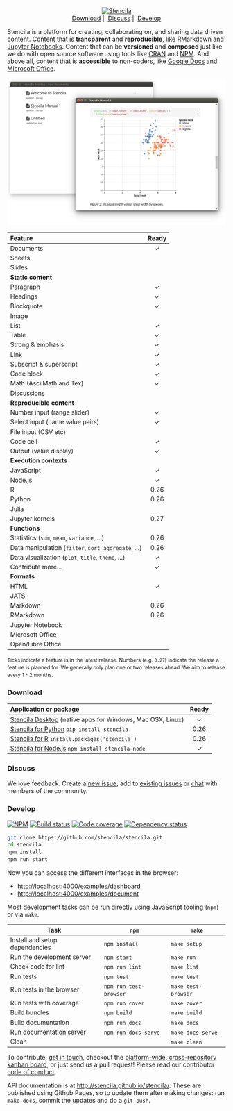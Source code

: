 <div align="center">
  <a href="https://stenci.la">
    <img src="https://raw.githubusercontent.com/stencila/stencila/master/images/logo-name.png" alt="Stencila">
  </a>
  <br>
  <a href="#download">Download</a>&nbsp;|&nbsp;
  <a href="#discuss">Discuss</a>&nbsp;|&nbsp;
  <a href="#develop">Develop</a>
  <br>
</div>

Stencila is a platform for creating, collaborating on, and sharing data driven content. Content that is **transparent** and **reproducible**, like [RMarkdown](https://github.com/rstudio/rmarkdown) and [Jupyter Notebooks](http://jupyter.org/). Content that can be **versioned** and **composed** just like we do with open source software using tools like [CRAN](https://cran.r-project.org/web/packages/available_packages_by_name.html) and [NPM](https://www.npmjs.com/). And above all, content that is **accessible** to non-coders, like [Google Docs](https://en.wikipedia.org/wiki/Google_Docs,_Sheets_and_Slides) and [Microsoft Office](https://en.wikipedia.org/wiki/Microsoft_Office).

![](https://raw.githubusercontent.com/stencila/stencila/master/images/screenshot.png)

Feature                                                                     | Ready
:-------------------------------------------------------------------------- | :------------:
Documents                                                                   | ✓
Sheets                                                                      | 
Slides                                                                      | 
**Static content**                                                          |
Paragraph                                                                   | ✓
Headings                                                                    | ✓
Blockquote                                                                  | ✓
Image                                                                       | 
List                                                                        | ✓
Table                                                                       | ✓
Strong & emphasis                                                           | ✓
Link                                                                        | ✓
Subscript & superscript                                                     | ✓
Code block                                                                  | ✓
Math (AsciiMath and Tex)                                                    | ✓
Discussions                                                                 | 
**Reproducible content**                                                    |
Number input (range slider)                                                 | ✓
Select input (name value pairs)                                             | ✓
File input (CSV etc)                                                        | 
Code cell                                                                   | ✓
Output (value display)                                                      | ✓
**Execution contexts**                                                      |
JavaScript                                                                  | ✓
Node.js                                                                     | ✓
R                                                                           | 0.26
Python                                                                      | 0.26
Julia                                                                       | 
Jupyter kernels                                                             | 0.27
**Functions**                                                               |
Statistics (`sum`, `mean`, `variance`, ...)                                 | 0.26
Data manipulation (`filter`, `sort`, `aggregate`, ...)                      | 0.26
Data visualization (`plot`, `title`, `theme`, ...)                          | ✓
Contribute more...                                                          | ✓
**Formats**                                                                 |
HTML                                                                        | ✓
JATS                                                                        | 
Markdown                                                                    | 0.26
RMarkdown                                                                   | 0.26
Jupyter Notebook                                                            | 
Microsoft Office                                                            | 
Open/Libre Office                                                           | 

<small>Ticks indicate a feature is in the latest release. Numbers (e.g. `0.27`) indicate the release a feature is planned for. We generally only plan one or two releases ahead. We aim to release every 1 - 2 months.</small>

### Download

Application or package                                                                                          | Ready
:-------------------------------------------------------------------------------------------------------------- | :------------:
[Stencila Desktop](https://github.com/stencila/desktop/releases) (native apps for Windows, Mac OSX, Linux)      | ✓
[Stencila for Python](https://github.com/stencila/python)  `pip install stencila`                               | 0.26
[Stencila for R](https://github.com/stencila/r)  `install.packages('stencila')`                                 | 0.26
[Stencila for Node.js](https://github.com/stencila/node)  `npm install stencila-node`                           | ✓

### Discuss

We love feedback. Create a [new issue](https://github.com/stencila/stencila/issues/new), add to [existing issues](https://github.com/stencila/stencila/issues) or [chat](https://gitter.im/stencila/stencila) with members of the community.

### Develop

[![NPM](http://img.shields.io/npm/v/stencila.svg?style=flat)](https://www.npmjs.com/package/stencila)
[![Build status](https://travis-ci.org/stencila/stencila.svg?branch=master)](https://travis-ci.org/stencila/stencila)
[![Code coverage](https://codecov.io/gh/stencila/stencila/branch/master/graph/badge.svg)](https://codecov.io/gh/stencila/stencila)
[![Dependency status](https://david-dm.org/stencila/stencila.svg)](https://david-dm.org/stencila/stencila)

```bash
git clone https://github.com/stencila/stencila.git
cd stencila
npm install
npm run start
```

Now you can access the different interfaces in the browser:

- [http://localhost:4000/examples/dashboard](http://localhost:4000/examples/dashboard)
- [http://localhost:4000/examples/document](http://localhost:4000/examples/document)

Most development tasks can be run directly using JavaScript tooling (`npm`) or via `make`.

Task                                                    |`npm`                  | `make`          |
------------------------------------------------------- |-----------------------|-----------------|    
Install and setup dependencies                          | `npm install`         | `make setup`
Run the development server                              | `npm start`           | `make run`
Check code for lint                                     | `npm run lint`        | `make lint`
Run tests                                               | `npm test`            | `make test`
Run tests in the browser                                | `npm run test-browser`| `make test-browser`
Run tests with coverage                                 | `npm run cover`       | `make cover`
Build bundles                                           | `npm build`           | `make build`
Build documentation                                     | `npm run docs`        | `make docs`
Run documentation [server](http://localhost:4001/)      | `npm run docs-serve`  | `make docs-serve`
Clean                                                   |                       | `make clean`

To contribute, [get in touch](https://gitter.im/stencila/stencila), checkout the [platform-wide, cross-repository kanban board](https://github.com/orgs/stencila/projects/1), or just send us a pull request! Please read our contributor [code of conduct](CONDUCT.md).

API documentation is at http://stencila.github.io/stencila/. These are published using Github Pages, so to update them after making changes: run `make docs`, commit the updates and do a `git push`.
